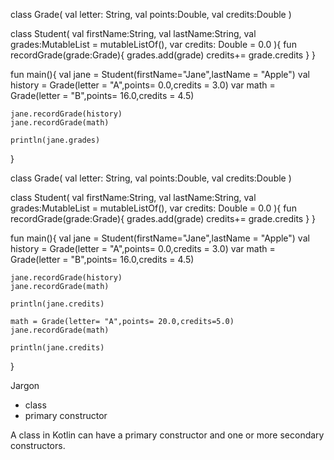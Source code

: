 class Grade(
	val letter: String,
	val points:Double,
	val credits:Double
)

class Student(
	val firstName:String,
    val lastName:String,
    val grades:MutableList<Grade> = mutableListOf(),
    var credits: Double = 0.0
){
    fun recordGrade(grade:Grade){
        grades.add(grade)
        credits+= grade.credits
    }
}

fun main(){
	val jane = Student(firstName="Jane",lastName = "Apple")
    val history = Grade(letter = "A",points= 0.0,credits = 3.0)
    var math = Grade(letter = "B",points= 16.0,credits = 4.5)
    
    jane.recordGrade(history)
    jane.recordGrade(math)
    
    println(jane.grades)
}


class Grade(
	val letter: String,
	val points:Double,
	val credits:Double
)

class Student(
	val firstName:String,
    val lastName:String,
    val grades:MutableList<Grade> = mutableListOf(),
    var credits: Double = 0.0
){
    fun recordGrade(grade:Grade){
        grades.add(grade)
        credits+= grade.credits
    }
}

fun main(){
	val jane = Student(firstName="Jane",lastName = "Apple")
    val history = Grade(letter = "A",points= 0.0,credits = 3.0)
    var math = Grade(letter = "B",points= 16.0,credits = 4.5)
    
    jane.recordGrade(history)
    jane.recordGrade(math)
    
    println(jane.credits)
    
    math = Grade(letter= "A",points= 20.0,credits=5.0)
    jane.recordGrade(math)
    
    println(jane.credits)
}



Jargon
  * class
  * primary constructor

A class in Kotlin can have a primary constructor and one or more secondary constructors.
